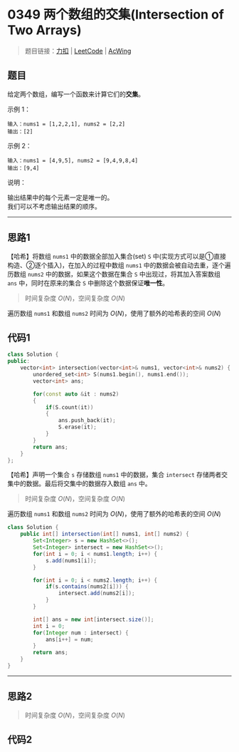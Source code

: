 # 0349 两个数组的交集(Intersection of Two Arrays)

> 题目链接：[力扣](https://leetcode-cn.com/problems/intersection-of-two-arrays/) | [LeetCode](https://leetcode.com/problems/intersection-of-two-arrays/) | [AcWing](https://www.acwing.com/activity/content/problem/content/2737/1/)

## 题目

给定两个数组，编写一个函数来计算它们的**交集**。

示例 1：

```plain
输入：nums1 = [1,2,2,1], nums2 = [2,2]
输出：[2]
```

示例 2：

```plain
输入：nums1 = [4,9,5], nums2 = [9,4,9,8,4]
输出：[9,4]
```

说明：

输出结果中的每个元素一定是唯一的。  
我们可以不考虑输出结果的顺序。

---

## 思路1

【哈希】将数组 `nums1` 中的数据全部加入集合(set) `S` 中(实现方式可以是①直接构造、②逐个插入)，在加入的过程中数组 `nums1` 中的数据会被自动去重，逐个遍历数组 `nums2` 中的数据，如果这个数据在集合 `S` 中出现过，将其加入答案数组 `ans` 中，同时在原来的集合 `S` 中删除这个数据保证**唯一性**。

> 时间复杂度 $O(N)$，空间复杂度 $O(N)$

遍历数组 `nums1` 和数组 `nums2` 时间为 $O(N)$，使用了额外的哈希表的空间 $O(N)$

## 代码1

```cpp
class Solution {
public:
    vector<int> intersection(vector<int>& nums1, vector<int>& nums2) {
        unordered_set<int> S(nums1.begin(), nums1.end());
        vector<int> ans;

        for(const auto &it : nums2)
        {
            if(S.count(it))
            {
                ans.push_back(it);
                S.erase(it);
            }
        }
        return ans;
    }
};
```

【哈希】声明一个集合 `s` 存储数组 `nums1` 中的数据，集合 `intersect` 存储两者交集中的数据。最后将交集中的数据存入数组 `ans` 中。

> 时间复杂度 $O(N)$，空间复杂度 $O(N)$

遍历数组 `nums1` 和数组 `nums2` 时间为 $O(N)$，使用了额外的哈希表的空间 $O(N)$

```java
class Solution {
    public int[] intersection(int[] nums1, int[] nums2) {
        Set<Integer> s = new HashSet<>();
        Set<Integer> intersect = new HashSet<>();
        for(int i = 0; i < nums1.length; i++) {
            s.add(nums1[i]);
        }

        for(int i = 0; i < nums2.length; i++) {
            if(s.contains(nums2[i])) {
                intersect.add(nums2[i]);
            }
        }

        int[] ans = new int[intersect.size()];
        int i = 0;
        for(Integer num : intersect) {
            ans[i++] = num;
        }
        return ans;
    }
}
```

---

## 思路2

> 时间复杂度 $O(N)$，空间复杂度 $O(N)$

## 代码2

```cpp

```
